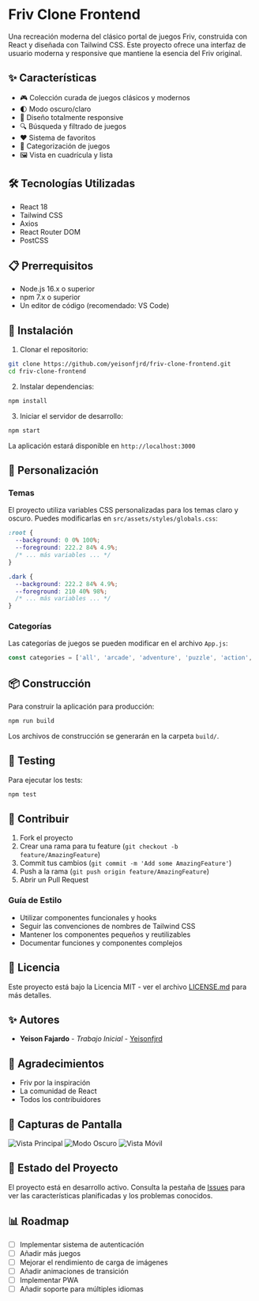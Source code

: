 # Friv Clone Frontend

Una recreación moderna del clásico portal de juegos Friv, construida con React y diseñada con Tailwind CSS. Este proyecto ofrece una interfaz de usuario moderna y responsive que mantiene la esencia del Friv original.

## ✨ Características

- 🎮 Colección curada de juegos clásicos y modernos
- 🌓 Modo oscuro/claro
- 📱 Diseño totalmente responsive
- 🔍 Búsqueda y filtrado de juegos
- ❤️ Sistema de favoritos
- 🎯 Categorización de juegos
- 🖼️ Vista en cuadrícula y lista

## 🛠️ Tecnologías Utilizadas

- React 18
- Tailwind CSS
- Axios
- React Router DOM
- PostCSS

## 📋 Prerrequisitos

- Node.js 16.x o superior
- npm 7.x o superior
- Un editor de código (recomendado: VS Code)

## 🔧 Instalación

1. Clonar el repositorio:
```bash
git clone https://github.com/yeisonfjrd/friv-clone-frontend.git
cd friv-clone-frontend
```

2. Instalar dependencias:
```bash
npm install
```

3. Iniciar el servidor de desarrollo:
```bash
npm start
```

La aplicación estará disponible en `http://localhost:3000`

## 🎨 Personalización

### Temas

El proyecto utiliza variables CSS personalizadas para los temas claro y oscuro. Puedes modificarlas en `src/assets/styles/globals.css`:

```css
:root {
  --background: 0 0% 100%;
  --foreground: 222.2 84% 4.9%;
  /* ... más variables ... */
}

.dark {
  --background: 222.2 84% 4.9%;
  --foreground: 210 40% 98%;
  /* ... más variables ... */
}
```

### Categorías

Las categorías de juegos se pueden modificar en el archivo `App.js`:

```javascript
const categories = ['all', 'arcade', 'adventure', 'puzzle', 'action', 'strategy', 'cards'];
```

## 📦 Construcción

Para construir la aplicación para producción:

```bash
npm run build
```

Los archivos de construcción se generarán en la carpeta `build/`.

## 🧪 Testing

Para ejecutar los tests:
```bash
npm test
```

## 🤝 Contribuir

1. Fork el proyecto
2. Crear una rama para tu feature (`git checkout -b feature/AmazingFeature`)
3. Commit tus cambios (`git commit -m 'Add some AmazingFeature'`)
4. Push a la rama (`git push origin feature/AmazingFeature`)
5. Abrir un Pull Request

### Guía de Estilo

- Utilizar componentes funcionales y hooks
- Seguir las convenciones de nombres de Tailwind CSS
- Mantener los componentes pequeños y reutilizables
- Documentar funciones y componentes complejos

## 📝 Licencia

Este proyecto está bajo la Licencia MIT - ver el archivo [LICENSE.md](LICENSE.md) para más detalles.

## ✨ Autores

* **Yeison Fajardo** - *Trabajo Inicial* - [Yeisonfjrd](https://github.com/TuUsuario)

## 🎉 Agradecimientos

* Friv por la inspiración
* La comunidad de React
* Todos los contribuidores

## 📸 Capturas de Pantalla

![Vista Principal](screenshots/main.png)
![Modo Oscuro](screenshots/dark-mode.png)
![Vista Móvil](screenshots/mobile.png)

## 🔄 Estado del Proyecto

El proyecto está en desarrollo activo. Consulta la pestaña de [Issues](https://github.com/yeisonfjrd/friv-clone-frontend/issues) para ver las características planificadas y los problemas conocidos.

## 📊 Roadmap

- [ ] Implementar sistema de autenticación
- [ ] Añadir más juegos
- [ ] Mejorar el rendimiento de carga de imágenes
- [ ] Añadir animaciones de transición
- [ ] Implementar PWA
- [ ] Añadir soporte para múltiples idiomas 